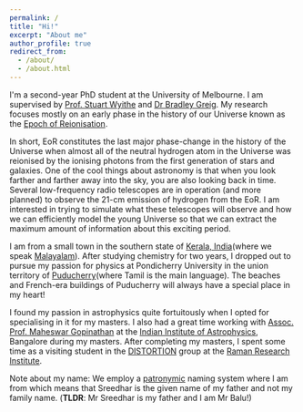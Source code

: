 ```yaml
---
permalink: /
title: "Hi!"
excerpt: "About me"
author_profile: true
redirect_from: 
  - /about/
  - /about.html
---
```


I'm a second-year PhD student at the University of Melbourne. I am supervised by [Prof. Stuart Wyithe](https://blogs.unimelb.edu.au/stuart-wyithe/) and [Dr Bradley Greig](https://findanexpert.unimelb.edu.au/profile/195326-bradley-greig). My research focuses mostly on an early phase in the history of our Universe known as the [Epoch of Reionisation](https://astro.physics.unimelb.edu.au/research/epoch-of-reionisation/).

In short, EoR constitutes the last major phase-change in the history of the Universe when almost all of the neutral hydrogen atom in the Universe was reionised by the ionising photons from the first generation of stars and galaxies. One of the cool things about astronomy is that when you look farther and farther away into the sky, you are also looking back in time. Several low-frequency radio telescopes are in operation (and more planned) to observe the 21-cm emission of hydrogen from the EoR. I am interested in trying to simulate what these telescopes will observe and how we can efficiently model the young Universe so that we can extract the maximum amount of information about this exciting period.

I am from a small town in the southern state of [Kerala, India](https://www.keralatourism.org/kerala-at-a-glance/)(where we speak [Malayalam](https://en.wikipedia.org/wiki/Malayalam)). After studying chemistry for two years, I dropped out to pursue my passion for physics at Pondicherry University in the union territory of [Puducherry](https://www.py.gov.in/history)(where Tamil is the main language). The beaches and French-era buildings of Puducherry will always have a special place in my heart! 

I found my passion in astrophysics quite fortuitously when I opted for specialising in it for my masters. I also had a great time working with [Assoc. Prof. Maheswar Gopinathan](https://www.iiap.res.in/?q=user/541) at the [Indian Institute of Astrophysics](https://www.iiap.res.in/), Bangalore during my masters. After completing my masters, I spent some time as a visiting student in the [DISTORTION](https://www.rri.res.in/DISTORTION/index.html) group at the [Raman Research Institute](https://www.rri.res.in/).

Note about my name: We employ a [patronymic](https://en.wikipedia.org/wiki/Patronymic#South_Asia) naming system where I am from which means that Sreedhar is the given name of my father and not my family name. (**TLDR**: Mr Sreedhar is my father and I am Mr Balu!)
